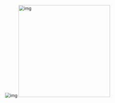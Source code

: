 <div>
<h2></h2>
<img src="https://media.giphy.com/media/2CV88JdrUCOYT5Ec8j/giphy.gif" alt="img"> 
<img src="https://media.giphy.com/media/nGMnDqebzDcfm/giphy.gif" alt="img" width=300px> 

</div>

